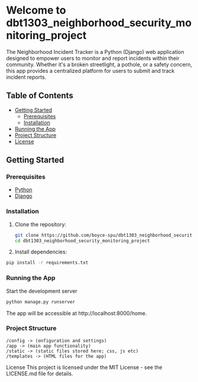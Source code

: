 # Welcome to dbt1303_neighborhood_security_monitoring_project

The Neighborhood Incident Tracker is a Python (Django) web application designed to empower users to monitor and report incidents within their community. Whether it's a broken streetlight, a pothole, or a safety concern, this app provides a centralized platform for users to submit and track incident reports.

## Table of Contents

- [Getting Started](#getting-started)
  - [Prerequisites](#prerequisites)
  - [Installation](#installation)
- [Running the App](#running-the-app)
- [Project Structure](#project-structure)
- [License](#license)

## Getting Started

### Prerequisites

- [Python](https://www.python.org/downloads/)
- [Django](https://www.djangoproject.com/)

### Installation

1. Clone the repository:

   ```bash
   git clone https://github.com/boyce-spu/dbt1303_neighborhood_security_monitoring_project.git
   cd dbt1303_neighborhood_security_monitoring_project
   
2. Install dependencies:

``` bash
pip install -r requirements.txt
```
### Running the App
Start the development server
```bash
python manage.py runserver
```
The app will be accessible at http://localhost:8000/home.
### Project Structure
```
/config -> (onfiguration and settings)
/app -> (main app functionality)
/static -> (static files stored here; css, js etc)
/templates -> (HTML files for the app)
```


License
This project is licensed under the MIT License - see the LICENSE.md file for details.